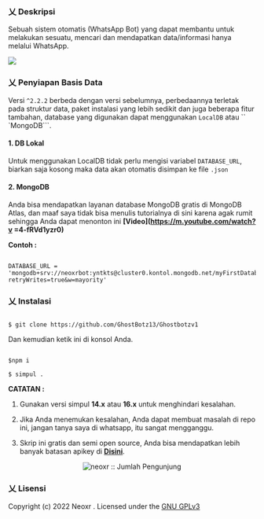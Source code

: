 ### 乂 Deskripsi

Sebuah sistem otomatis (WhatsApp Bot) yang dapat membantu untuk melakukan sesuatu, mencari dan mendapatkan data/informasi hanya melalui WhatsApp.

<p align="pusat">

<img width="" src="https://img.shields.io/github/repo-size/neoxr/neoxr-bot?color=green&label=Repo%20Size&style=for-the-badge&logo=appveyor">

</p>

### 乂 Penyiapan Basis Data

Versi ```^2.2.2``` berbeda dengan versi sebelumnya, perbedaannya terletak pada struktur data, paket instalasi yang lebih sedikit dan juga beberapa fitur tambahan, database yang digunakan dapat menggunakan ```LocalDB``` atau `` `MongoDB```.

#### 1. DB Lokal

Untuk menggunakan LocalDB tidak perlu mengisi variabel ```DATABASE_URL```, biarkan saja kosong maka data akan otomatis disimpan ke file ```.json```

#### 2. MongoDB

Anda bisa mendapatkan layanan database MongoDB gratis di MongoDB Atlas, dan maaf saya tidak bisa menulis tutorialnya di sini karena agak rumit sehingga Anda dapat menonton ini **[Video](https://m.youtube.com/watch?v =4-fRVd1yzr0)**

**Contoh :**

```.env

DATABASE_URL = 'mongodb+srv://neoxrbot:yntkts@cluster0.kontol.mongodb.net/myFirstDatabase?retryWrites=true&w=mayority'

```

### 乂 Instalasi

```

$ git clone https://github.com/GhostBotz13/Ghostbotzv1

```

Dan kemudian ketik ini di konsol Anda.

```

$npm i

$ simpul .

```

**CATATAN :**

1. Gunakan versi simpul **14.x** atau **16.x** untuk menghindari kesalahan.

2. Jika Anda menemukan kesalahan, Anda dapat membuat masalah di repo ini, jangan tanya saya di whatsapp, itu sangat mengganggu.

3. Skrip ini gratis dan semi open source, Anda bisa mendapatkan lebih banyak batasan apikey di **[Disini](https://api.neoxr.my.id)**.

<p align="center"><img src="https://profile-counter.glitch.me/{neoxr}/count.svg" alt="neoxr :: Jumlah Pengunjung" /></p>

### 乂 Lisensi

Copyright (c) 2022 Neoxr . Licensed under the [GNU GPLv3](https://github.com/neoxr/neoxr-bot/blob/master/LICENSE)
